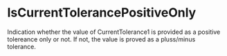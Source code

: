 IsCurrentTolerancePositiveOnly
==============================

Indication whether the value of  CurrentTolerance1 is provided as a positive tolereance only  or not. If not, the value is proved as a pluss/minus tolerance.
